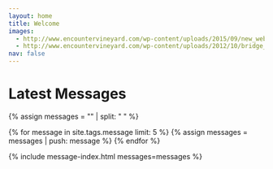 ```yaml
---
layout: home
title: Welcome
images:
  - http://www.encountervineyard.com/wp-content/uploads/2015/09/new_web_banner-940x400.jpg
  - http://www.encountervineyard.com/wp-content/uploads/2012/10/bridge_banner-940x400.jpg
nav: false
---
```


# Latest Messages

{% assign messages = "" | split: " " %}

{% for message in site.tags.message limit: 5 %}
  {% assign messages = messages | push: message %}
{% endfor %}

{% include message-index.html messages=messages %}<br>
